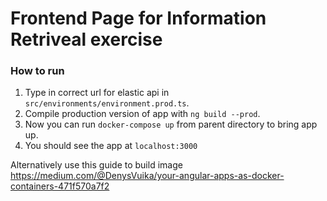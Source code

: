 # Frontend Page for Information Retriveal exercise

### How to run

1. Type in correct url for elastic api in `src/environments/environment.prod.ts`.
2. Compile production version of app with `ng build --prod`.
3. Now you can run `docker-compose up` from parent directory to bring app up.  
4. You should see the app at `localhost:3000`

Alternatively use this guide to build image
<https://medium.com/@DenysVuika/your-angular-apps-as-docker-containers-471f570a7f2>




